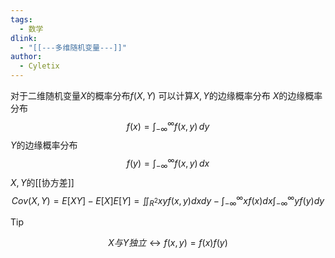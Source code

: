 ```yaml
---
tags:
  - 数学
dlink:
  - "[[---多维随机变量---]]"
author:
  - Cyletix
---
```

对于二维随机变量$X$的概率分布$f(X,Y)$ 可以计算$X,Y$的边缘概率分布
$X$的边缘概率分布
$$f(x)=\int_{-\infty}^{\infty} f(x,y)\, dy$$
$Y$的边缘概率分布
$$f(y)=\int_{-\infty}^{\infty} f(x,y)\, dx$$
$X,Y$的[[协方差]] 
$$Cov(X,Y)=E[XY]-E[X]E[Y]
=\iint_{R^{2}}xyf(x,y)dxdy-\int_{-\infty}^{\infty}xf(x)dx\int_{-\infty}^{\infty}yf(y)dy$$

>[!tip]
$$X与Y独立 \leftrightarrow f(x,y)=f(x)f(y)$$
